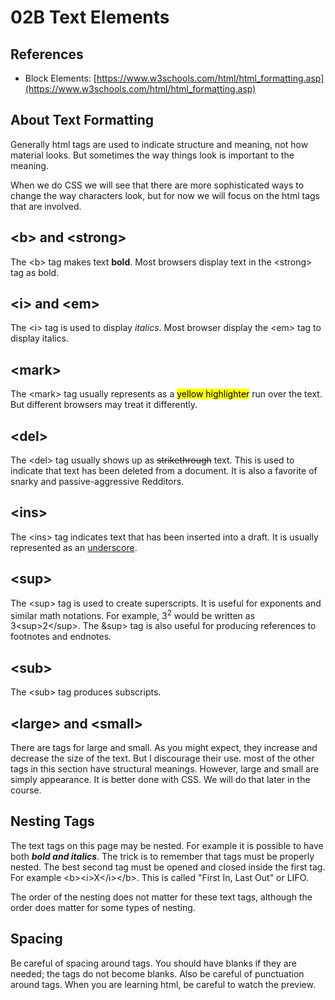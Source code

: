 # 02B Text Elements

## References


* Block Elements: [https://www.w3schools.com/html/html_formatting.asp](https://www.w3schools.com/html/html_formatting.asp)

## About Text Formatting

Generally html tags are used to indicate structure and meaning, not how material looks.  But sometimes the way things look is important to the meaning.

When we do CSS we will see that there are more sophisticated ways to change the way characters look, but for now we will focus on the html tags that are involved.

## &lt;b&gt; and &lt;strong&gt;

The &lt;b> tag makes text **bold**.  Most browsers display text in the &lt;strong> tag as bold.

## &lt;i> and &lt;em>

The &lt;i> tag is used to display *italics*.  Most browser display the &lt;em> tag to display italics.

## &lt;mark> 

The &lt;mark> tag usually represents as a <mark>yellow highlighter</mark> run over the text.  But different browsers may treat it differently.

## &lt;del>

The &lt;del> tag usually shows up as <del>strikethrough</del> text.  This is used to indicate that text has been deleted from a document.  It is also a favorite of snarky and passive-aggressive Redditors. 

## &lt;ins>

The &lt;ins> tag indicates text that has been inserted into a draft.  It is usually represented as an <ins>underscore</ins>.

## &lt;sup>

The &lt;sup> tag is used to create superscripts.  It is useful for exponents and similar math notations.  For example, 3<sup>2</sup> would be written as 3&lt;sup>2&lt;/sup>.  The &sup> tag is also useful for producing references to footnotes and endnotes.

## &lt;sub>

The &lt;sub> tag produces subscripts.  

## &lt;large> and &lt;small>

There are tags for large and small.  As you might expect, they increase and decrease the size of the text.  But I discourage their use.  most of the other tags in this section have structural meanings.  However, large and small are simply appearance.  It is better done with CSS.  We will do that later in the course.

## Nesting Tags

The text tags on this page may be nested.  For example it is possible to have both <b><i>bold and italics</i></b>.  The trick is to remember that tags must be properly nested.  The best second tag must be opened and closed inside the first tag.  For example &lt;b>&lt;i>X&lt;/i>&lt;/b>. This is called "First In, Last Out" or LIFO.

The order of the nesting does not matter for these text tags, although the order does matter for some types of nesting.

## Spacing

Be careful of spacing around tags.  You should have blanks if they are needed; the tags do not become blanks.  Also be careful of punctuation around tags.  When you are learning html, be careful to watch the preview.